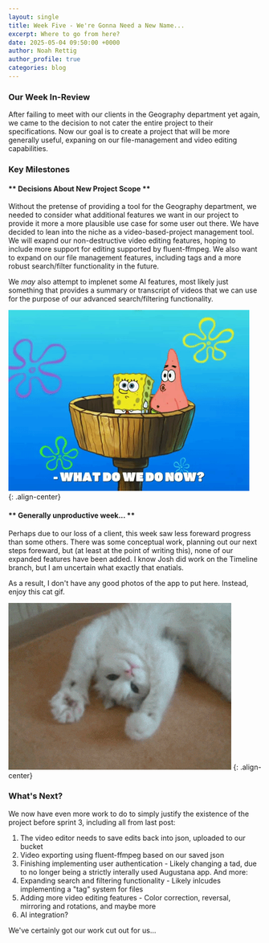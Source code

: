 ```yaml
---
layout: single
title: Week Five - We're Gonna Need a New Name...
excerpt: Where to go from here?
date: 2025-05-04 09:50:00 +0000
author: Noah Rettig
author_profile: true
categories: blog
---
```



### Our Week In-Review

After failing to meet with our clients in the Geography department yet again, we came to the decision to not cater the entire project to their specifications. Now our goal is to create a project that will be more generally useful, expaning on our file-management and video editing capabilities. 

### Key Milestones

#### ** Decisions About New Project Scope **

  Without the pretense of providing a tool for the Geography department, we needed to consider what additional features we want in our project to provide it more a more plausible use case for some user out there. We have decided to lean into the niche as a video-based-project management tool. We will exapnd our non-destructive video editing features, hoping to include more support for editing supported by fluent-ffmpeg. We also want to expand on our file management features, including tags and a more robust search/filter functionality in the future.

  We *may* also attempt to implenet some AI features, most likely just something that provides a summary or transcript of videos that we can use for the purpose of our advanced search/filtering functionality.  

  ![gif](/assets/images/whatdowedonow.gif)  
  {: .align-center}

#### ** Generally unproductive week... **

  Perhaps due to our loss of a client, this week saw less foreward progress than some others. There was some conceptual work, planning out our next steps foreward, but (at least at the point of writing this), none of our expanded features have been added. I know Josh did work on the Timeline branch, but I am uncertain what exactly that enatials.

  As a result, I don't have any good photos of the app to put here. Instead, enjoy this cat gif.

  ![gif](/assets/images/cat.gif)
  {: .align-center}
  
### What's Next?
We now have even more work to do to simply justify the existence of the project before sprint 3, including all from last post:
  1. The video editor needs to save edits back into json, uploaded to our bucket
  2. Video exporting using fluent-ffmpeg based on our saved json
  3. Finishing implementing user authentication
    - Likely changing a tad, due to no longer being a strictly interally used Augustana app.
And more: 
  4. Expanding search and filtering functionality
    - Likely inlcudes implementing a "tag" system for files
  5. Adding more video editing features
    - Color correction, reversal, mirroring and rotations, and maybe more
  6. AI integration?

We've certainly got our work cut out for us... 
